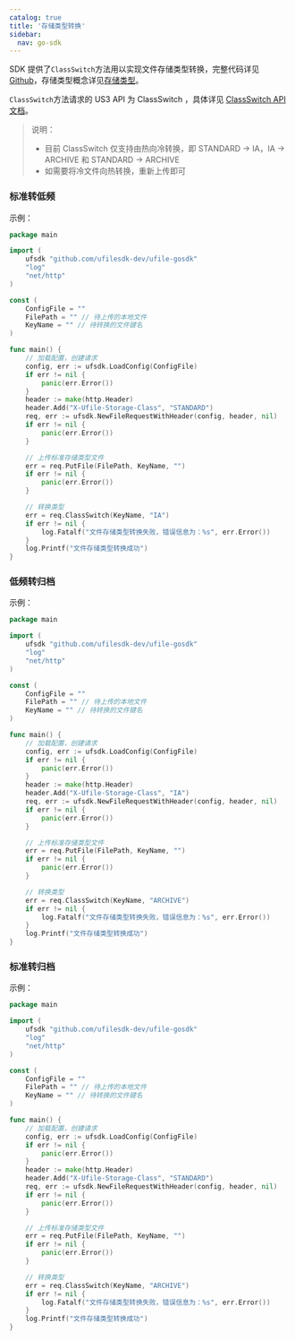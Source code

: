 ```yaml
---
catalog: true  
title: '存储类型转换'
sidebar:
  nav: go-sdk
---
```

SDK 提供了`ClassSwitch`方法用以实现文件存储类型转换，完整代码详见[Github](https://github.com/ufilesdk-dev/ufile-gosdk/blob/master/file.go)，存储类型概念详见[存储类型](https://docs.ucloud.cn/ufile/introduction/storage_type)。

`ClassSwitch`方法请求的 US3 API 为 ClassSwitch ，具体详见 [ClassSwitch API文档](https://docs.ucloud.cn/api/ufile-api/class_switch)。

> 说明：
> * 目前 ClassSwitch 仅支持由热向冷转换，即 STANDARD -> IA，IA -> ARCHIVE 和 STANDARD -> ARCHIVE
> * 如需要将冷文件向热转换，重新上传即可

### 标准转低频

示例：

<div class="copyable" markdown="1">

```go
package main

import (
	ufsdk "github.com/ufilesdk-dev/ufile-gosdk"
	"log"
	"net/http"
)

const (
	ConfigFile = ""
	FilePath = "" // 待上传的本地文件
	KeyName = "" // 待转换的文件键名
)

func main() {
	// 加载配置，创建请求
	config, err := ufsdk.LoadConfig(ConfigFile)
	if err != nil {
		panic(err.Error())
	}
	header := make(http.Header)
	header.Add("X-Ufile-Storage-Class", "STANDARD")
	req, err := ufsdk.NewFileRequestWithHeader(config, header, nil)
	if err != nil {
		panic(err.Error())
	}

	// 上传标准存储类型文件
	err = req.PutFile(FilePath, KeyName, "")
	if err != nil {
		panic(err.Error())
	}

	// 转换类型 
	err = req.ClassSwitch(KeyName, "IA")
	if err != nil {
		log.Fatalf("文件存储类型转换失败，错误信息为：%s", err.Error())
	}
	log.Printf("文件存储类型转换成功")
}
```
</div>

### 低频转归档

示例：

<div class="copyable" markdown="1">

```go
package main

import (
	ufsdk "github.com/ufilesdk-dev/ufile-gosdk"
	"log"
	"net/http"
)

const (
	ConfigFile = ""
	FilePath = "" // 待上传的本地文件
	KeyName = "" // 待转换的文件键名
)

func main() {
	// 加载配置，创建请求
	config, err := ufsdk.LoadConfig(ConfigFile)
	if err != nil {
		panic(err.Error())
	}
	header := make(http.Header)
	header.Add("X-Ufile-Storage-Class", "IA")
	req, err := ufsdk.NewFileRequestWithHeader(config, header, nil)
	if err != nil {
		panic(err.Error())
	}

	// 上传标准存储类型文件
	err = req.PutFile(FilePath, KeyName, "")
	if err != nil {
		panic(err.Error())
	}

	// 转换类型 
	err = req.ClassSwitch(KeyName, "ARCHIVE")
	if err != nil {
		log.Fatalf("文件存储类型转换失败，错误信息为：%s", err.Error())
	}
	log.Printf("文件存储类型转换成功")
}
```
</div>

### 标准转归档

示例：

<div class="copyable" markdown="1">

```go
package main

import (
	ufsdk "github.com/ufilesdk-dev/ufile-gosdk"
	"log"
	"net/http"
)

const (
	ConfigFile = ""
	FilePath = "" // 待上传的本地文件
	KeyName = "" // 待转换的文件键名
)

func main() {
	// 加载配置，创建请求
	config, err := ufsdk.LoadConfig(ConfigFile)
	if err != nil {
		panic(err.Error())
	}
	header := make(http.Header)
	header.Add("X-Ufile-Storage-Class", "STANDARD")
	req, err := ufsdk.NewFileRequestWithHeader(config, header, nil)
	if err != nil {
		panic(err.Error())
	}

	// 上传标准存储类型文件
	err = req.PutFile(FilePath, KeyName, "")
	if err != nil {
		panic(err.Error())
	}

	// 转换类型 
	err = req.ClassSwitch(KeyName, "ARCHIVE")
	if err != nil {
		log.Fatalf("文件存储类型转换失败，错误信息为：%s", err.Error())
	}
	log.Printf("文件存储类型转换成功")
}
```
</div>

